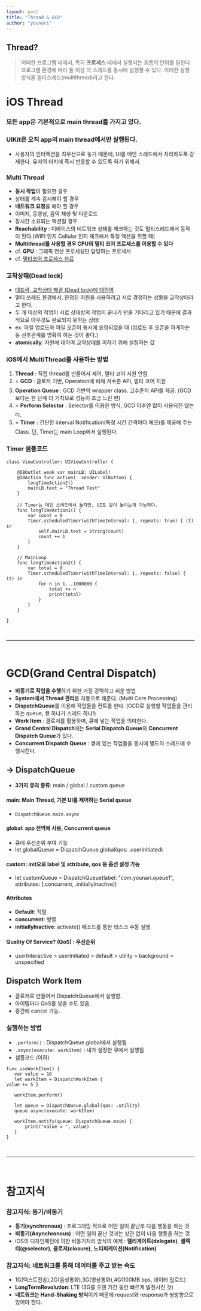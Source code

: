 ```yaml
---
layout: post
title: "Thread & GCD"
author: "younari"
---
```


## Thread?
> 어떠한 프로그램 내에서, 특히 **프로세스** 내에서 실행되는 흐름의 단위를 말한다. 프로그램 환경에 따라 둘 이상 의 스레드를 동시에 실행할 수 있다. 이러한 실행 방식을 멀티스레드(multithread)라고 한다.

# iOS Thread

### 모든 app은 기본적으로 main thread를 가지고 있다.

### UIKit은 오직 app의 main thread에서만 실행된다.
- 사용자의 인터렉션을 최우선으로 놓기 때문에, UI를 메인 스레드에서 처리하도록 강제한다. 유저의 터치에 즉시 반응할 수 있도록 하기 위해서.

### Multi Thread
- **동시 작업**이 필요한 경우
- 상태를 계속 감시해야 할 경우
- **네트워크 요청**을 해야 할 경우
- 이미지, 동영상, 음악 재생 및 다운로드
- 장시간 소요되는 액션일 경우
- **Reachability** : 디바이스의 네트워크 상태를 체크하는 것도 멀티스레드에서 동작이 된다.(WIFI 인지 Cellular 인지 체크해서 특정 액션을 취할 때)
- **Multithread를 사용할 경우 CPU의 멀티 코어 프로세스를 이용할 수 있다**
- cf. **GPU** : 그래픽 연산 프로세싱만 담당하는 프로세서
- cf. [멀티코어 프로세스 자료](https://namu.wiki/w/%EB%A9%80%ED%8B%B0%EC%BD%94%EC%96%B4%20%ED%94%84%EB%A1%9C%EC%84%B8%EC%84%9C)

### 교착상태(Dead lock)
- [데드락, 교착상태 해결 (Dead lock)에 대하여](http://goo.gl/jTXUXO)
- 멀티 쓰레드 환경에서, 한정된 자원을 사용하려고 서로 경쟁하는 상황을 교착상태라고 한다.
- 두 개 이상의 작업이 서로 상대방의 작업이 끝나기 만을 기다리고 있기 때문에 결과 적으로 아무것도 완료되지 못하는 상태!
- ex. 파일 업로드와 파일 오픈이 동시에 요청되었을 때 (업로드 후 오픈을 하게하는 등 선후관계를 명확히 하는 것이 좋다.)
- **atomically**: 자원에 대하여 교착상태를 피하기 위해 설정하는 값


### iOS에서 MultiThread를 사용하는 방법
1. **Thread** : 직접 thread를 만들어서 제어, 멀티 코어 지원 안함2. ⭐️ **GCD** : 클로저 기반, Operation에 비해 저수준 API, 멀티 코어 지원3. **Operation Queue** : GCD 기반의 wrapper class. 고수준의 API를 제공. (GCD보다는 한 단계 더 거치므로 성능이 조금 느린 편)4. ⭐️ **Perform Selector** : Selector를 이용한 방식, GCD 이후엔 많이 사용되진 않는다.5. ⭐️ **Timer** : 간단한 interval Notification(특정 시간 간격마다 체크)를 제공해 주는 Class. 단, Timer는 main Loop에서 실행된다.


### Timer 샘플코드

```
class ViewController: UIViewController {

    @IBOutlet weak var mainLB: UILabel!
    @IBAction func action(_ sender: UIButton) {
        longTimeAction2()
        mainLB.text = "Thread Test"
    }
    
    // Timer는 메인 스레드에서 돌지만, UI도 같이 돌리는게 가능하다.
    func longTimeAction1() {
        var count = 0
        Timer.scheduledTimer(withTimeInterval: 1, repeats: true) { (t) in
            self.mainLB.text = String(count)
            count += 1
        }
    }
    
    // MainLoop
    func longTimeAction2() {
        var total = 0
        Timer.scheduledTimer(withTimeInterval: 1, repeats: false) { (t) in
            for n in 1...1000000 {
                total += n
                print(total)
            }
        }
    }

}
```

<br>
<hr>
<br>


# GCD(Grand Central Dispatch)
- **비동기로 작업을 수행**하기 위한 가장 강력하고 쉬운 방법
- **System에서 Thread 관리**를 자동으로 해준다. (Multi Core Processing)
- **DispatchQueue**를 이용해 작업들을 컨트롤 한다. (GCD로 실행할 작업들을 관리하는 queue, 큐 하나가 스레드 하나!)
- **Work Item** : 클로저를 활용하며, 큐에 넣는 작업을 의미한다.
- **Grand Central Dispatch**에는 **Serial Dispatch Queue**와 **Concurrent Dispatch Queue**가 있다. 
- **Concurrent Dispatch Queue** : 큐에 있는 작업들을 동시에 별도의 스레드에 수행시킨다. 

## → DispatchQueue
- **3가지 큐의 종류**: main / global / custom queue

#### main: Main Thread, 기본 UI를 제어하는 Serial queue
- `DispatchQueue.main.async`

#### global: app 전역에 사용, Concurrent queue
- 큐에 우선순위 부여 가능
- let globalQueue = DispatchQueue.global(qos: .userInitiated)

#### custom: init으로 label 및 attribute, qos 등 옵션 설정 가능
- let customQueue = DispatchQueue(label: "com.younari.queue1",attributes: [.concurrent, .initiallyInactive])

#### Attributes
- **Default**: 직렬
- **concurrent**: 병렬
- **initiallyInactive**: activate() 메소드를 통한 태스크 수동 실행

#### Quality Of Service? (QoS) : 우선순위
- userInteractive > userInitiated > default > utility > background > unspecified


## Dispatch Work Item
- 클로저로 만들어서 DispatchQueue에서 실행함.
- 아이템마다 QoS를 넣을 수도 있음.
- 중간에 cancel 가능.

### 실행하는 방법
- `.perform()` : DispatchQueue.global에서 실행됨
- `.async(execute: workItem)` : 내가 설정한 큐에서 실행됨
- 샘플코드 (이하)

```
func useWorkItem() {   var value = 10   let workItem = DispatchWorkItem {value += 5 }  
   workItem.perform()  
   let queue = DispatchQueue.global(qos: .utility)   queue.async(execute: workItem)  
   workItem.notify(queue: DispatchQueue.main) {       print("value = ", value)   }}```


<br>
<hr>
<br>


# 참고지식

### 참고지식: 동기/비동기
- **동기(synchronous)** : 프로그래밍 적으로 어떤 일이 끝난후 다음 행동을 하는 것- **비동기(Asynchronous)** : 어떤 일이 끝난 것과는 상관 없이 다음 행동을 하는 것
- iOS의 디자인패턴에 의한 비동기처리 방식의 예제 : **델리게이트(delegate)**, **셀렉터(@selector)**, **클로저(closure)**, **노티피케이션(Notification)**

### 참고지식: 네트워크를 통해 데이터를 주고 받는 속도
- 1G(텍스트전송),2G(음성통화),3G(영상통화),4G(100MB bps, 데이터 업로드)
- **LongTermRevolution**: LTE (3G를 오랜 기간 동안 빠르게 발전시킨 것)
- **네트워크는 Hand-Shaking 방식**이기 때문에 request와 response가 쌍방향으로 있어야 한다.